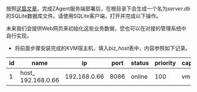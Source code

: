 按照[这篇文章](../deploy/3-zagent.md)，完成ZAgent服务端部署后，在根目录下会生成一个名为*server.db*的SQLite数据库文件。请使用SQLite客户端，打开并完成以下操作。

未来我们会提供Web网页来初始化这些业务数据，您也可以在对接的管理系统中自行实现。

- 将前面步骤安装完成的KVM宿主机，填入*biz_host*表中，内容参照如下记录。

| id   | name               | ip           | port | status | priority | capabilities | vendor |
| ---- | ------------------ | ------------ | ---- | ------ | -------- | ------------ | ------ |
| 1    | host_ 192.168.0.66 | 192.168.0.66 | 8086 | online | 100      | vm           | native |

